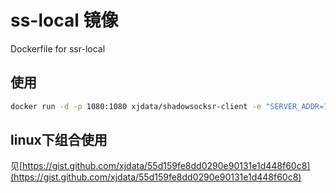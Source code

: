 # ss-local 镜像

Dockerfile for ssr-local 

## 使用

```sh
docker run -d -p 1080:1080 xjdata/shadowsocksr-client -e "SERVER_ADDR=1.1.1.1 ...... "
```


## linux下组合使用
见[https://gist.github.com/xjdata/55d159fe8dd0290e90131e1d448f60c8](https://gist.github.com/xjdata/55d159fe8dd0290e90131e1d448f60c8)